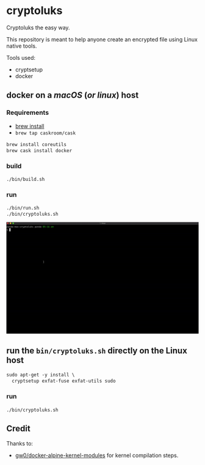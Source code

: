 # cryptoluks

Cryptoluks the easy way.

This repository is meant to help anyone create an encrypted file using Linux native tools.

Tools used:
- cryptsetup
- docker

## docker on a *macOS* (_or linux_) host

### Requirements

- [brew install](https://docs.brew.sh/Installation)
- `brew tap caskroom/cask`

```
brew install coreutils
brew cask install docker
```

### build

```
./bin/build.sh
```

### run

```
./bin/run.sh
./bin/cryptoluks.sh
```

![cryptoluks_run.gif](/img/cryptoluks_run.gif)

## run the `bin/cryptoluks.sh` directly on the Linux host

```
sudo apt-get -y install \
  cryptsetup exfat-fuse exfat-utils sudo
```

### run

```
./bin/cryptoluks.sh
```

## Credit

Thanks to:
- [gw0/docker-alpine-kernel-modules](https://github.com/gw0/docker-alpine-kernel-modules.git) for kernel compilation steps.
